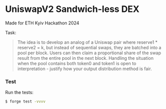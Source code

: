 # UniswapV2 Sandwich-less DEX

Made for ETH Kyiv Hackathon 2024

Task:

> The idea is to develop an analog of a Uniswap pair where reserve1 \* reserve2 = k, but instead of sequential swaps,
> they are batched into a pool per block. Users can then claim a proportional share of the swap result from the entire
> pool in the next block. Handling the situation when the pool contains both token0 and token1 is open to
> interpretation - justify how your output distribution method is fair.

### Test

Run the tests:

```sh
$ forge test -vvvv
```
